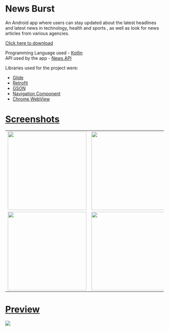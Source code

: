 # News Burst

An Android app where users can stay updated about the latest headlines and latest news in technology, health and sports , as well as look for news articles from various agencies.

<a href="https://drive.google.com/file/d/1YpZzm3oc2kWXzTghf-Se_U0jpdXMfrTJ/view?usp=sharing">Click here to download</a>

Programming Language used - <a href="https://kotlinlang.org/">Kotlin</a>
</br>
API used by the app - <a href="https://newsapi.org/">News API</a>

Libraries used for the project were: 
<ul>
  <li><a href="https://github.com/bumptech/glide">Glide</li>
  <li><a href="https://square.github.io/retrofit/">Retrofit</li>
  <li><a href="https://github.com/google/gson">GSON</li>
  <li><a href="https://developer.android.com/guide/navigation/navigation-getting-started">Navigation Component</li>
  <li><a href="https://developer.chrome.com/docs/multidevice/webview/overview/">Chrome WebView</li>   
</ul>


# Screenshots
<table>
        <tr>
        <td><img src = "https://user-images.githubusercontent.com/56394033/120106776-0d68a780-c17c-11eb-8a7e-0d48160aca04.jpeg"  width="250"></td>
        <td><img src = "https://user-images.githubusercontent.com/56394033/120106792-178aa600-c17c-11eb-9d32-1040678f57a4.jpeg" width="250"></td>
        <td><img src = "https://user-images.githubusercontent.com/56394033/120106797-1ce7f080-c17c-11eb-887b-6b115f508b9f.jpeg" width="250"></td>
        </tr>
  
  <tr>
        <td><img src = "https://user-images.githubusercontent.com/56394033/120106802-22453b00-c17c-11eb-8f6c-1e28d88e1287.jpeg"  width="250"></td>
        <td><img src = "https://user-images.githubusercontent.com/56394033/120106807-26715880-c17c-11eb-9b2d-3d2887a352fe.jpeg" width="250"></td>
        <td><img src = "https://user-images.githubusercontent.com/56394033/120106812-2c673980-c17c-11eb-9a9b-d3cd197e1c05.jpeg" width="250"></td>
        </tr>
</table>   

# Preview
<img src="https://user-images.githubusercontent.com/56394033/120108428-b31f1500-c182-11eb-8194-1ca86773b4a5.gif"/>
